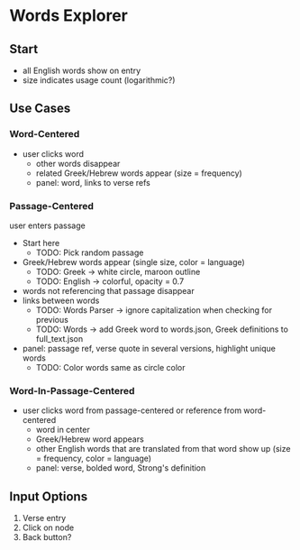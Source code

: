 # Words Explorer

## Start
* all English words show on entry
* size indicates usage count (logarithmic?)

## Use Cases

### Word-Centered
* user clicks word
  * other words disappear
  * related Greek/Hebrew words appear (size = frequency)
  * panel: word, links to verse refs

### Passage-Centered
user enters passage
* Start here
  * TODO: Pick random passage
* Greek/Hebrew words appear (single size, color = language)
  * TODO: Greek -> white circle, maroon outline
  * TODO: English -> colorful, opacity = 0.7
* words not referencing that passage disappear
* links between words
  * TODO: Words Parser -> ignore capitalization when checking for previous
  * TODO: Words -> add Greek word to words.json, Greek definitions to full_text.json
* panel: passage ref, verse quote in several versions, highlight unique words
  * TODO: Color words same as circle color

### Word-In-Passage-Centered
* user clicks word from passage-centered or reference from word-centered
  * word in center
  * Greek/Hebrew word appears
  * other English words that are translated from that word show up (size = frequency, color = language)
  * panel: verse, bolded word, Strong's definition


## Input Options
1. Verse entry
2. Click on node
3. Back button?

